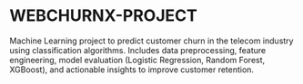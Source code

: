 # WEBCHURNX-PROJECT
Machine Learning project to predict customer churn in the telecom industry using classification algorithms. Includes data preprocessing, feature engineering, model evaluation (Logistic Regression, Random Forest, XGBoost), and actionable insights to improve customer retention.
